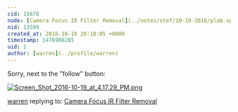 ```yaml
---
cid: 15678
node: [Camera Focus IR Filter Removal](../notes/stef/10-19-2016/plab-spec-3-updated-camera-focus-ir-filter)
nid: 13599
created_at: 2016-10-19 20:18:05 +0000
timestamp: 1476908285
uid: 1
author: [warren](../profile/warren)
---
```


Sorry, next to the "follow" button:


[![Screen_Shot_2016-10-19_at_4.17.29_PM.png](https://publiclab.org/system/images/photos/000/018/486/large/Screen_Shot_2016-10-19_at_4.17.29_PM.png)](https://publiclab.org/system/images/photos/000/018/486/original/Screen_Shot_2016-10-19_at_4.17.29_PM.png)



[warren](../profile/warren) replying to: [Camera Focus IR Filter Removal](../notes/stef/10-19-2016/plab-spec-3-updated-camera-focus-ir-filter)

